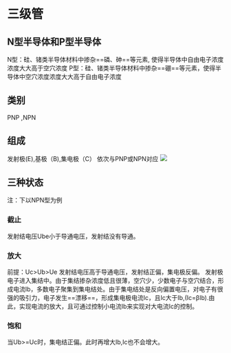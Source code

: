 # 三级管
## N型半导体和P型半导体
N型：硅、锗类半导体材料中掺杂==磷、砷==等元素, 使得半导体中自由电子浓度浓度大大高于空穴浓度
P型：硅、锗类半导体材料中掺杂==硼==等元素，使得半导体中空穴浓度浓度大大高于自由电子浓度
## 类别
PNP ,NPN
## 组成
发射极(E),基极（B),集电极（C）
依次与PNP或NPN对应
![](%E6%96%B0%E5%BB%BA%20Markdown_md_files/2f34dd30-4af5-11ed-b4fe-9543d438ed91.jpeg?v=1&type=image)
## 三种状态
注：下以NPN型为例
### 截止
发射结电压Ube小于导通电压，发射结没有导通。
### 放大
前提：Uc>Ub>Ue
发射结电压高于导通电压，发射结正偏，集电极反偏。
发射极电子进入集结中。由于集结掺杂浓度低且很薄，空穴少，少数电子与空穴结合，形成电流Ib，多数电子聚集到集电结处。由于集电结处是反向偏置电压，对电子有很强的吸引力，电子发生==漂移==，形成集电极电流Ic，且Ic大于Ib,(Ic=βIb).由此，实现电流的放大，且可通过控制小电流Ib来实现对大电流Ic的控制。
### 饱和
当Ub>=Uc时，集电结正偏。此时再增大Ib,Ic也不会增大。


